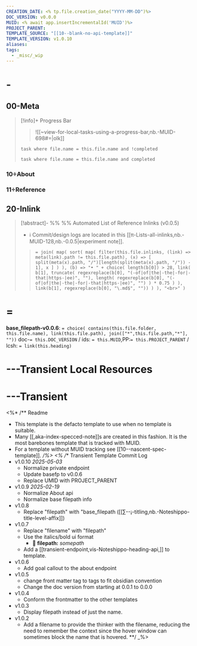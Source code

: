 ```yaml
---
CREATION_DATE: <% tp.file.creation_date("YYYY-MM-DD")%>
DOC_VERSION: v0.0.0
MUID: <% await app.insertIncrementalId('MUID')%>
PROJECT_PARENT: 
TEMPLATE_SOURCE: "[[10--blank-no-api-template]]"
TEMPLATE_VERSION: v1.0.10
aliases: 
tags:
  - _misc/_wip
---
```


# -

## 00-Meta

> [!info]+ Progress Bar
> > ![[~view-for-local-tasks-using-a-progress-bar,nb.-MUID-698#=|olk]]
> ```dataview
> task where file.name = this.file.name and !completed
> ```
> > 
> ```dataview
> task where file.name = this.file.name and completed
> ```
### 10÷About

### 11÷Reference

## 20-Inlink

> [!abstract]- %%  %% Automated List of Reference Inlinks (v0.0.5)
> * ℹ Commit/design logs are located in this [[π-Lists-all-inlinks,nb.-MUID-128,nb.-0.0.5|experiment note]]. 
> > `= join( map( sort( map( filter(this.file.inlinks, (link) => meta(link).path != this.file.path), (x) => [ split(meta(x).path, "/")[length(split(meta(x).path, "/")) - 1], x ] ) ), (b) => "• " + choice( length(b[0]) > 28, link( b[1], truncate( regexreplace(b[0], "(-of|of|the|-the|-for|-that|https-|ee)", ""), length( regexreplace(b[0], "(-of|of|the|-the|-for|-that|https-|ee)", "") ) * 0.75 ) ), link(b[1], regexreplace(b[0], "\.md$", "")) ) ), "<br>" )`


# =

**base_filepath-v0.0.6**: `= choice( contains(this.file.folder, this.file.name), link(this.file.path), join(["*",this.file.path,"*"], ""))` doc-`= this.DOC_VERSION` / ids: `= this.MUID`,PP:`= this.PROJECT_PARENT` / lcsh: `= link(this.heading)`







# ---Transient Local Resources

# ---Transient

<%* /** Readme
  * This template is the defacto template to use when no template is suitable.
  * Many [[,aka-index-specced-note]]s are created in this fashion. It is the most barebones template that is tracked with MUID.
  * For a template without MUID tracking see [[10--nascent-spec-template]].
**/_%>
<%_* /** Transient Template Commit Log
* v1.0.10 *2025-05-03*
	* Normalize private endpoint
	* Update basefp to v0.0.6
	* Replace UMID with PROJECT_PARENT
* v1.0.9 *2025-02-19*
	* Normalize About api
	* Normalize base filepath info
* v1.0.8
	* Replace "filepath" with "base_filepath ([[∑--¡-titling,nb.-Noteshippo-title-level-affix]])
* v1.0.7
	* Replace "filename" with "filepath"  
	* Use the italics/bold ui format
		* 🔎 **filepath:** *somepath*
	* Add a [[transient-endpoint,vis-Noteshippo-heading-api,]] to template.
* v1.0.6
	* Add goal callout to the about endpoint
* v1.0.5
	* change front matter tag to tags to fit obsidian convention
	* Change the doc version from starting at 0.0.1 to 0.0.0
* v1.0.4
	* Conform the frontmatter to the other templates
* v1.0.3
	* Display filepath instead of just the name.
* v1.0.2
	* Add a filename to provide the thinker with the filename, reducing the need to remember the context since the hover window can sometimes block the name that is hovered.
**/ _%>



